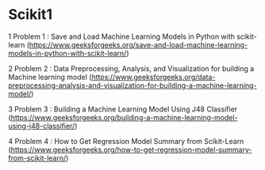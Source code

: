 # Scikit1

1 Problem 1 : Save and Load Machine Learning Models in Python with scikit-learn	(https://www.geeksforgeeks.org/save-and-load-machine-learning-models-in-python-with-scikit-learn/)

2 Problem 2 : Data Preprocessing, Analysis, and Visualization for building a Machine learning model		(https://www.geeksforgeeks.org/data-preprocessing-analysis-and-visualization-for-building-a-machine-learning-model/)

3 Problem 3 : Building a Machine Learning Model Using J48 Classifier		(https://www.geeksforgeeks.org/building-a-machine-learning-model-using-j48-classifier/)

4 Problem 4 : How to Get Regression Model Summary from Scikit-Learn	(https://www.geeksforgeeks.org/how-to-get-regression-model-summary-from-scikit-learn/)
